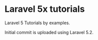 # Laravel 5x tutorials
Laravel 5 Tutorials by examples.

Initial commit is uploaded using Laravel 5.2.


